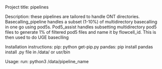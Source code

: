 Project title: pipelines

Description: these pipelines are tailored to handle ONT directories. 
Basecalling_pipeline handles a subset (1-10%) of multidirectory basecalling in one go using pod5s.
Pod5_assist handles subsetting multidirectory pod5 files to generate 1% of filtered pod5 files and name it by flowcell_id. This is then used to do UGE baseclling

Installation instructions: 
pip: python get-pip.py
pandas: pip install pandas 
install .py file in /data/ or usr/bin

Usage: 
run: python3 /data/pipeline_name
